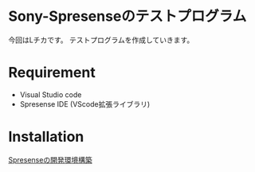 # Sony-Spresenseのテストプログラム

今回はLチカです。 テストプログラムを作成していきます。

 
# Requirement
* Visual Studio code
* Spresense IDE (VScode拡張ライブラリ)
 
# Installation

[Spresenseの開発環境構築](https://developer.sony.com/develop/spresense/docs/sdk_set_up_ide_ja.html)